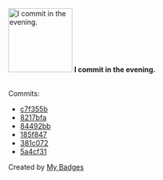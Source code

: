 <img src="https://my-badges.github.io/my-badges/evening-commits.png" alt="I commit in the evening." title="I commit in the evening." width="128">
<strong>I commit in the evening.</strong>
<br><br>

Commits:

- <a href="https://github.com/adib-yg/web/commit/c7f355b75b0ec2100e54bf4020db61b3139f72f3">c7f355b</a>
- <a href="https://github.com/adib-yg/web/commit/8217bfa60716b2e222db68ba75939d65175207bb">8217bfa</a>
- <a href="https://github.com/adib-yg/web/commit/84492bbf81f7a2f4c600d337495fe3ed91771077">84492bb</a>
- <a href="https://github.com/adib-yg/web/commit/185f8475391de50786c79c934dd94552cf18ff19">185f847</a>
- <a href="https://github.com/adib-yg/web/commit/381c072078981745dd28a932e6e3e7570ac20dbf">381c072</a>
- <a href="https://github.com/adib-yg/web/commit/5a4cf315c423b1c04337b73d8bc4de0e842516b3">5a4cf31</a>


Created by <a href="https://github.com/my-badges/my-badges">My Badges</a>